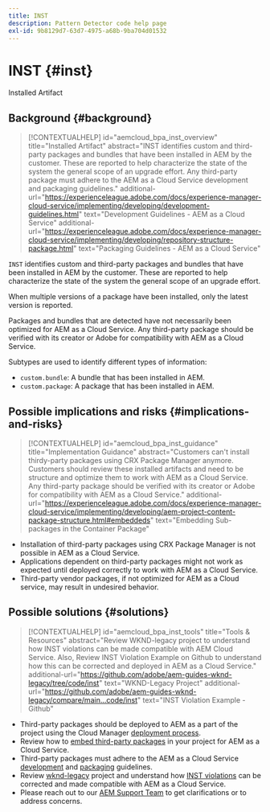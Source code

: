 ```yaml
---
title: INST
description: Pattern Detector code help page
exl-id: 9b8129d7-63d7-4975-a68b-9ba704d01532
---
```

# INST {#inst}

Installed Artifact

## Background {#background}

>[!CONTEXTUALHELP]
>id="aemcloud_bpa_inst_overview"
>title="Installed Artifact"
>abstract="INST identifies custom and third-party packages and bundles that have been installed in AEM by the customer. These are reported to help characterize the state of the system the general scope of an upgrade effort. Any third-party package must adhere to the AEM as a Cloud Service development and packaging guidelines."
>additional-url="https://experienceleague.adobe.com/docs/experience-manager-cloud-service/implementing/developing/development-guidelines.html" text="Development Guidelines - AEM as a Cloud Service"
>additional-url="https://experienceleague.adobe.com/docs/experience-manager-cloud-service/implementing/developing/repository-structure-package.html" text="Packaging Guidelines - AEM as a Cloud Service"

`INST` identifies custom and third-party packages and bundles that have been installed in AEM by the customer. These are reported to help characterize the state of the system the general scope of an upgrade effort.

When multiple versions of a package have been installed, only the latest version is reported.

Packages and bundles that are detected have not necessarily been optimized for AEM as a Cloud Service. Any third-party package should be verified with its creator or Adobe for compatibility with AEM as a Cloud Service.

Subtypes are used to identify different types of information:

* `custom.bundle`: A bundle that has been installed in AEM.
* `custom.package`: A package that has been installed in AEM.

## Possible implications and risks {#implications-and-risks}

>[!CONTEXTUALHELP]
>id="aemcloud_bpa_inst_guidance"
>title="Implementation Guidance"
>abstract="Customers can't install thirdy-party packages using CRX Package Manager anymore. Customers should review these installed artifacts and need to be structure and optimize them to work with AEM as a Cloud Service. Any third-party package should be verified with its creator or Adobe for compatibility with AEM as a Cloud Service."
>additional-url="https://experienceleague.adobe.com/docs/experience-manager-cloud-service/implementing/developing/aem-project-content-package-structure.html#embeddeds" text="Embedding Sub-packages in the Container Package"


* Installation of third-party packages using CRX Package Manager is not possible in AEM as a Cloud Service.
* Applications dependent on third-party packages might not work as expected until deployed correctly to work with AEM as a Cloud Service.
* Third-party vendor packages, if not optimized for AEM as a Cloud service, may result in undesired behavior.

## Possible solutions {#solutions}

>[!CONTEXTUALHELP]
>id="aemcloud_bpa_inst_tools"
>title="Tools & Resources"
>abstract="Review WKND-legacy project to understand how INST violations can be made compatible with AEM Cloud Service. Also, Review INST Violation Example on Github to understand how this can be corrected and deployed in AEM as a Cloud Service."
>additional-url="https://github.com/adobe/aem-guides-wknd-legacy/tree/code/inst" text="WKND-Legacy Project"
>additional-url="https://github.com/adobe/aem-guides-wknd-legacy/compare/main...code/inst" text="INST Violation Example - Github"

* Third-party packages should be deployed to AEM as a part of the project using the Cloud Manager [deployment process](https://experienceleague.adobe.com/docs/experience-manager-cloud-service/implementing/using-cloud-manager/deploy-code.html#deployment-process).
* Review how to [embed third-party packages](https://experienceleague.adobe.com/docs/experience-manager-cloud-service/implementing/developing/aem-project-content-package-structure.html#embedding-3rd-party-packages) in your project for AEM as a Cloud Service.
* Third-party packages must adhere to the AEM as a Cloud Service [development](https://experienceleague.adobe.com/docs/experience-manager-cloud-service/implementing/developing/development-guidelines.html) and [packaging](https://experienceleague.adobe.com/docs/experience-manager-cloud-service/implementing/developing/repository-structure-package.html) guidelines.
* Review [wknd-legacy](https://github.com/adobe/aem-guides-wknd-legacy/tree/code/inst) project and understand how [INST violations](https://github.com/adobe/aem-guides-wknd-legacy/compare/main...code/inst) can be corrected and made compatible with AEM as a Cloud Service.
* Please reach out to our [AEM Support Team](https://helpx.adobe.com/enterprise/using/support-for-experience-cloud.html) to get clarifications or to address concerns.
